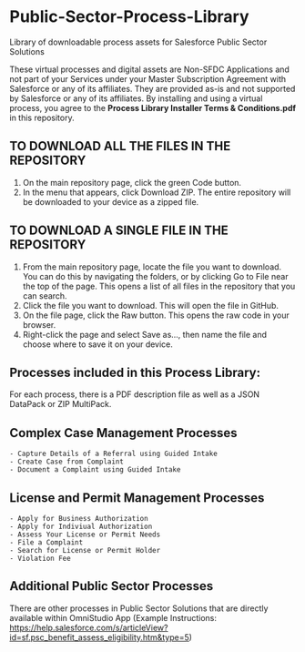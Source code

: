 # Public-Sector-Process-Library
Library of downloadable process assets for Salesforce Public Sector Solutions

These virtual processes and digital assets are Non-SFDC Applications and not part of your Services under your Master Subscription Agreement with Salesforce or any of its affiliates. They are provided as-is and not supported by Salesforce or any of its affiliates. By installing and using a virtual process, you agree to the **Process Library Installer Terms & Conditions.pdf** in this repository.

## TO DOWNLOAD ALL THE FILES IN THE REPOSITORY ##
1) On the main repository page, click the green Code button. 
2) In the menu that appears, click Download ZIP. The entire repository will be downloaded to your device as a zipped file.

## TO DOWNLOAD A SINGLE FILE IN THE REPOSITORY ##
1) From the main repository page, locate the file you want to download. You can do this by navigating the folders, or by clicking Go to File near the top of the page. This opens a list of all files in the repository that you can search.
2) Click the file you want to download. This will open the file in GitHub.
3) On the file page, click the Raw button. This opens the raw code in your browser.
4) Right-click the page and select Save as…, then name the file and choose where to save it on your device.

## Processes included in this Process Library: ##

For each process, there is a PDF description file as well as a JSON DataPack or ZIP MultiPack.

  ## Complex Case Management Processes ##    
    - Capture Details of a Referral using Guided Intake
    - Create Case from Complaint
    - Document a Complaint using Guided Intake
    
  ## License and Permit Management Processes ##
    - Apply for Business Authorization
    - Apply for Indiviual Authorization
    - Assess Your License or Permit Needs
    - File a Complaint
    - Search for License or Permit Holder
    - Violation Fee
    
   ## Additional Public Sector Processes ##
   There are other processes in Public Sector Solutions that are directly available within OmniStudio App (Example Instructions: https://help.salesforce.com/s/articleView?id=sf.psc_benefit_assess_eligibility.htm&type=5)
